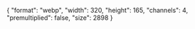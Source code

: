 {
  "format": "webp",
  "width": 320,
  "height": 165,
  "channels": 4,
  "premultiplied": false,
  "size": 2898
}